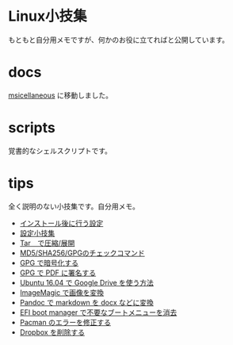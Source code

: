 # Linux小技集

もともと自分用メモですが、何かのお役に立てればと公開しています。

# docs

[msicellaneous](https://officeokano.github.io/miscellaneous/) に移動しました。

# scripts

覚書的なシェルスクリプトです。

# tips

全く説明のない小技集です。自分用メモ。

- [インストール後に行う設定](tips/firstrun.md)
- [設定小技集](tips/settings.md)
- [Tar　で圧縮/展開](tips/tar.md)
- [MD5/SHA256/GPGのチェックコマンド](tips/check-md5.md)
- [GPG で暗号化する](tips/gpg-crypt.md)
- [GPG で PDF に署名する](tips/gpg-sign-pdf.md)
- [Ubuntu 16.04 で Google Drive を使う方法](tips/google-drive-in-ubuntu.md)
- [ImageMagic で画像を変換](tips/imagemagic.md)
- [Pandoc で markdown を docx などに変換](tips/pandoc.md)
- [EFI boot manager で不要なブートメニューを消去](tips/efibootmgr.md)
- [Pacman のエラーを修正する](tips/pacman-repair.md)
- [Dropbox を削除する](tips/dropbox-remove.md)
